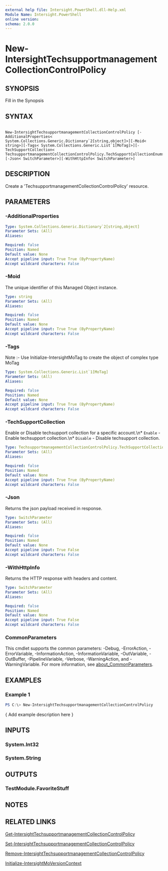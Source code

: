 ```yaml
---
external help file: Intersight.PowerShell.dll-Help.xml
Module Name: Intersight.PowerShell
online version:
schema: 2.0.0
---
```


# New-IntersightTechsupportmanagementCollectionControlPolicy

## SYNOPSIS
Fill in the Synopsis

## SYNTAX

```

New-IntersightTechsupportmanagementCollectionControlPolicy [-AdditionalProperties< System.Collections.Generic.Dictionary`2[string,object]>][-Moid< string>][-Tags< System.Collections.Generic.List`1[MoTag]>][-TechSupportCollection< TechsupportmanagementCollectionControlPolicy.TechSupportCollectionEnum>][-Json< SwitchParameter>][-WithHttpInfo< SwitchParameter>]

```

## DESCRIPTION
Create a &apos;TechsupportmanagementCollectionControlPolicy&apos; resource.

## PARAMETERS

### -AdditionalProperties


```yaml
Type: System.Collections.Generic.Dictionary`2[string,object]
Parameter Sets: (All)
Aliases:

Required: false
Position: Named
Default value: None
Accept pipeline input: True True (ByPropertyName)
Accept wildcard characters: False
```

### -Moid
The unique identifier of this Managed Object instance.

```yaml
Type: string
Parameter Sets: (All)
Aliases:

Required: false
Position: Named
Default value: None
Accept pipeline input: True True (ByPropertyName)
Accept wildcard characters: False
```

### -Tags


Note :- Use Initialize-IntersightMoTag to create the object of complex type MoTag

```yaml
Type: System.Collections.Generic.List`1[MoTag]
Parameter Sets: (All)
Aliases:

Required: false
Position: Named
Default value: None
Accept pipeline input: True True (ByPropertyName)
Accept wildcard characters: False
```

### -TechSupportCollection
Enable or Disable techsupport collection for a specific account.\n* `Enable` - Enable techsupport collection.\n* `Disable` - Disable techsupport collection.

```yaml
Type: TechsupportmanagementCollectionControlPolicy.TechSupportCollectionEnum
Parameter Sets: (All)
Aliases:

Required: false
Position: Named
Default value: None
Accept pipeline input: True True (ByPropertyName)
Accept wildcard characters: False
```

### -Json
Returns the json payload received in response.

```yaml
Type: SwitchParameter
Parameter Sets: (All)
Aliases:

Required: false
Position: Named
Default value: None
Accept pipeline input: True False
Accept wildcard characters: False
```

### -WithHttpInfo
Returns the HTTP response with headers and content.

```yaml
Type: SwitchParameter
Parameter Sets: (All)
Aliases:

Required: false
Position: Named
Default value: None
Accept pipeline input: True False
Accept wildcard characters: False
```


### CommonParameters
This cmdlet supports the common parameters: -Debug, -ErrorAction, -ErrorVariable, -InformationAction, -InformationVariable, -OutVariable, -OutBuffer, -PipelineVariable, -Verbose, -WarningAction, and -WarningVariable. For more information, see [about_CommonParameters](http://go.microsoft.com/fwlink/?LinkID=113216).

## EXAMPLES

### Example 1
```powershell
PS C:\> New-IntersightTechsupportmanagementCollectionControlPolicy
```

{ Add example description here }

## INPUTS

### System.Int32

### System.String

## OUTPUTS

### TestModule.FavoriteStuff

## NOTES

## RELATED LINKS

[Get-IntersightTechsupportmanagementCollectionControlPolicy](./Get-IntersightTechsupportmanagementCollectionControlPolicy.md)

[Set-IntersightTechsupportmanagementCollectionControlPolicy](./Set-IntersightTechsupportmanagementCollectionControlPolicy.md)

[Remove-IntersightTechsupportmanagementCollectionControlPolicy](./Remove-IntersightTechsupportmanagementCollectionControlPolicy.md)

[Initialize-IntersightMoVersionContext](./Initialize-IntersightMoVersionContext.md)
